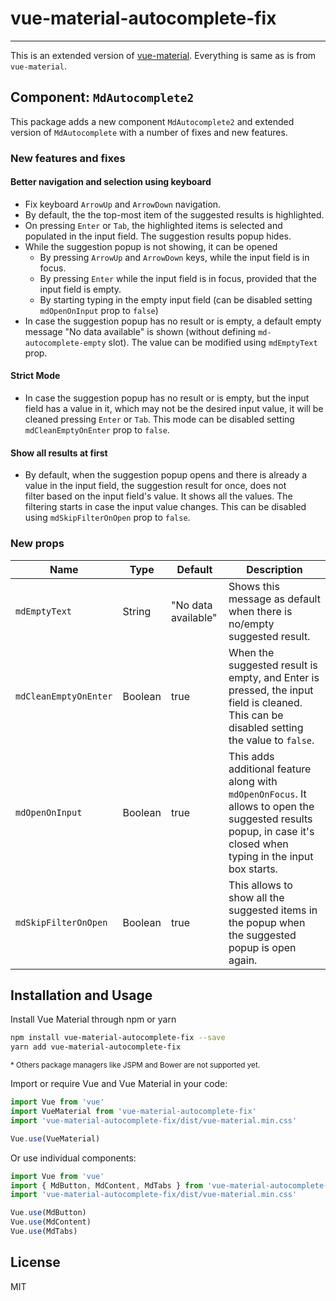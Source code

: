 # vue-material-autocomplete-fix

---

This is an extended version of [vue-material]("https://github.com/vuematerial/).
Everything is same as is from `vue-material`.

## Component: `MdAutocomplete2`

This package adds a new component `MdAutocomplete2` and extended version of
`MdAutocomplete` with a number of fixes and new features.


### New features and fixes

#### Better navigation and selection using keyboard

* Fix keyboard `ArrowUp` and `ArrowDown` navigation.
* By default, the the top-most item of the suggested results is highlighted.
* On pressing `Enter` or `Tab`, the highlighted items is selected and populated in the input field. The suggestion results popup hides.
* While the suggestion popup is not showing, it can be opened 
  * By pressing `ArrowUp` and `ArrowDown` keys, while the input field is in focus.
  * By pressing `Enter` while the input field is in focus, provided that the input field is empty.
  * By starting typing in the empty input field (can be disabled setting `mdOpenOnInput` prop to `false`) 
* In case the suggestion popup has no result or is empty, a default empty message "No data available" is shown (without defining `md-autocomplete-empty` slot). 
The value can be modified using `mdEmptyText` prop.

#### Strict Mode

* In case the suggestion popup has no result or is empty, but the input field has a value in it, which may not be the desired input value, 
it will be cleaned pressing `Enter` or `Tab`. This mode can be disabled setting `mdCleanEmptyOnEnter` prop to `false`.

#### Show all results at first
* By default, when the suggestion popup opens and there is already a value in the input field, the suggestion result for once, does not  
filter based on the input field's value. It shows all the values. The filtering starts in case the input value changes. 
This can be disabled using `mdSkipFilterOnOpen` prop to `false`.


### New props

| Name                  | Type    | Default             | Description                                                                                                                                                      |
|-----------------------|---------|---------------------|------------------------------------------------------------------------------------------------------------------------------------------------------------------|
| `mdEmptyText`         | String  | "No data available" | Shows this message as default when there is no/empty suggested result.                                                                                           |
| `mdCleanEmptyOnEnter` | Boolean | true                | When the suggested result is empty, and Enter is pressed, the input field is cleaned. This can be disabled setting the value to `false`.                         |
| `mdOpenOnInput`       | Boolean | true                | This adds additional feature along with `mdOpenOnFocus`. It allows to open the suggested results popup, in case it's closed when typing in the input box starts. |
| `mdSkipFilterOnOpen`  | Boolean | true                | This allows to show all the suggested items in the popup when the suggested popup is open again.                                                                 |


## Installation and Usage

Install Vue Material through npm or yarn

``` bash
npm install vue-material-autocomplete-fix --save
yarn add vue-material-autocomplete-fix
```

<small>* Others package managers like JSPM and Bower are not supported yet.</small>

Import or require Vue and Vue Material in your code:

``` javascript
import Vue from 'vue'
import VueMaterial from 'vue-material-autocomplete-fix'
import 'vue-material-autocomplete-fix/dist/vue-material.min.css'

Vue.use(VueMaterial)
```

Or use individual components:

``` javascript
import Vue from 'vue'
import { MdButton, MdContent, MdTabs } from 'vue-material-autocomplete-fix/dist/components'
import 'vue-material-autocomplete-fix/dist/vue-material.min.css'

Vue.use(MdButton)
Vue.use(MdContent)
Vue.use(MdTabs)
```

## License

MIT
